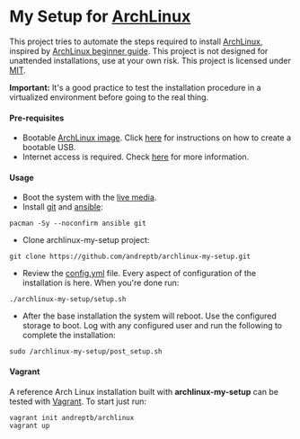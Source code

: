 My Setup for [ArchLinux](https://www.archlinux.org/)
==========

This project tries to automate the steps required to install [ArchLinux](https://wiki.archlinux.org), inspired by [ArchLinux beginner guide](https://wiki.archlinux.org/index.php/beginners%27_guide). This project is not designed for unattended installations, use at your own risk. This project is licensed under [MIT](LICENSE).


**Important:** It's a good practice to test the installation procedure in a virtualized environment before going to the real thing.

#### Pre-requisites
- Bootable [ArchLinux image](https://www.archlinux.org/download/). Click [here](https://wiki.archlinux.org/index.php/USB_flash_installation_media) for instructions on how to create a bootable USB.
- Internet access is required. Check  [here](https://wiki.archlinux.org/index.php/beginners%27_guide#Establish_an_internet_connection) for more information.

#### Usage

- Boot the system with the [live media](https://www.archlinux.org/download/).
- Install [git](https://wiki.archlinux.org/index.php/Git) and [ansible](https://www.archlinux.org/packages/community/any/ansible/):
``` shell
pacman -Sy --noconfirm ansible git
```
- Clone archlinux-my-setup project:
``` shell
git clone https://github.com/andreptb/archlinux-my-setup.git
```
- Review the [config.yml](config.yml) file. Every aspect of configuration of the installation is here. When you're done run:
``` shell
./archlinux-my-setup/setup.sh
```
- After the base installation the system will reboot. Use the configured storage to boot. Log with any configured user and run the following to complete the installation:
``` shell
sudo /archlinux-my-setup/post_setup.sh
```

#### Vagrant

A reference Arch Linux installation built with **archlinux-my-setup** can be tested with [Vagrant](https://www.vagrantup.com/docs/getting-started/). To start just run:
``` shell
vagrant init andreptb/archlinux
vagrant up
```
